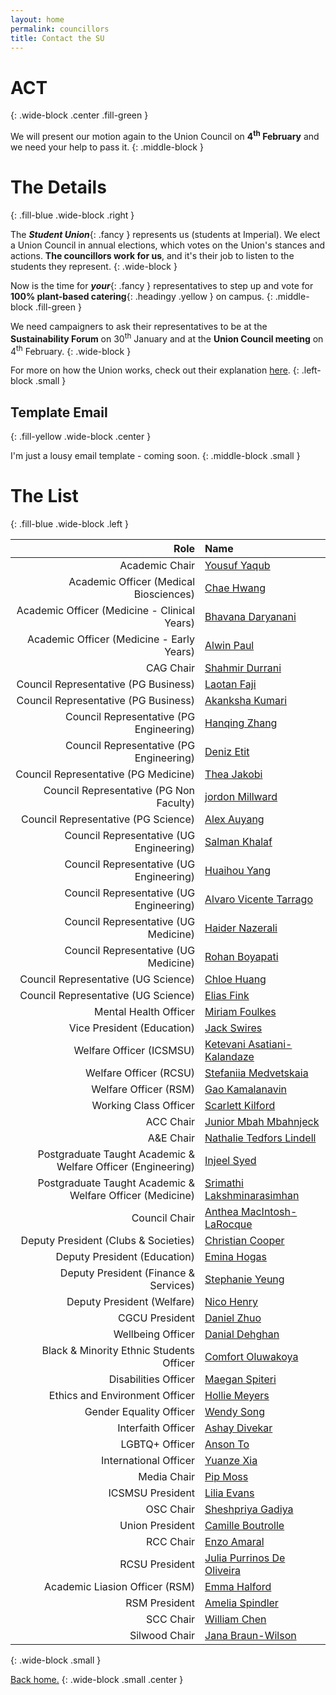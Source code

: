 ```yaml
---
layout: home
permalink: councillors
title: Contact the SU
---
```

# ACT
{: .wide-block .center .fill-green }

We will present our motion again to the Union Council on **4<sup>th</sup> February** and we need your help to pass it.
{: .middle-block }

# The Details
{: .fill-blue .wide-block .right }

The ***Student Union***{: .fancy } represents us (students at Imperial). We elect a Union Council in annual elections, which votes on the Union's stances and actions. **The councillors work for us**, and it's their job to listen to the students they represent.
{: .wide-block }

Now is the time for ***your***{: .fancy } representatives to step up and vote for **100% plant-based catering**{: .headingy .yellow } on campus. 
{: .middle-block .fill-green }

We need campaigners to ask their representatives to be at the **Sustainability Forum** on 30<sup>th</sup> January and at the **Union Council meeting** on 4<sup>th</sup> February.
{: .wide-block }

For more on how the Union works, check out their explanation [here](https://www.imperialcollegeunion.org/about-us/how-were-run).
{: .left-block .small }

## Template Email
{: .fill-yellow .wide-block .center }

I'm just a lousy email template - coming soon.
{: .middle-block .small }

# The List
{: .fill-blue .wide-block .left }

| Role                                                         | Name                                                                               |
| -----------------------------------------------------------: | :--------------------------------------------------------------------------------- |
| Academic Chair                                               | [Yousuf Yaqub](mailto:yousuf.yaqub21@imperial.ac.uk)                               |
| Academic Officer (Medical Biosciences)                       | [Chae Hwang](mailto:chae.hwang22@imperial.ac.uk)                                   |
| Academic Officer (Medicine - Clinical Years)                 | [Bhavana Daryanani](mailto:bhavana.daryanani20@imperial.ac.uk)                     |
| Academic Officer (Medicine - Early Years)                    | [Alwin Paul](mailto:alwin.paul22@imperial.ac.uk)                                   |
| CAG Chair                                                    | [Shahmir Durrani](mailto:shahmir.durrani23@imperial.ac.uk)                         |
| Council Representative (PG Business)                         | [Laotan Faji](mailto:ayodeji.faji24@imperial.ac.uk)                                |
| Council Representative (PG Business)                         | [Akanksha Kumari](mailto:akanksha.kumari24@imperial.ac.uk)                         |
| Council Representative (PG Engineering)                      | [Hanqing Zhang](mailto:hanqing.zhang21@imperial.ac.uk)                             |
| Council Representative (PG Engineering)                      | [Deniz Etit](mailto:d.etit22@imperial.ac.uk)                                       |
| Council Representative (PG Medicine)                         | [Thea Jakobi](mailto:t.jakobi24@imperial.ac.uk)                                    |
| Council Representative (PG Non Faculty)                      | [jordon Millward](mailto:j.millward22@imperial.ac.uk)                              |
| Council Representative (PG Science)                          | [Alex Auyang](mailto:alex.auyang17@imperial.ac.uk)                                 |
| Council Representative (UG Engineering)                      | [Salman Khalaf](mailto:salman.khalaf22@imperial.ac.uk)                             |
| Council Representative (UG Engineering)                      | [Huaihou Yang](mailto:huaihou.yang23@imperial.ac.uk)                               |
| Council Representative (UG Engineering)                      | [Alvaro Vicente Tarrago](mailto:alvaro.vicente-tarrago24@imperial.ac.uk)           |
| Council Representative (UG Medicine)                         | [Haider Nazerali](mailto:haider.nazerali19@imperial.ac.uk)                         |
| Council Representative (UG Medicine)                         | [Rohan Boyapati](mailto:rohan.boyapati22@imperial.ac.uk)                           |
| Council Representative (UG Science)                          | [Chloe Huang](mailto:chloe.huang21@imperial.ac.uk)                                 |
| Council Representative (UG Science)                          | [Elias Fink](mailto:elias.fink22@imperial.ac.uk)                                   |
| Mental Health Officer                                        | [Miriam Foulkes](mailto:miriam.foulkes21@imperial.ac.uk)                           |
| Vice President (Education)                                   | [Jack Swires](mailto:jack.swires22@imperial.ac.uk)                                 |
| Welfare Officer (ICSMSU)                                     | [Ketevani Asatiani-Kalandaze](mailto:ketevani.asatiani-kalandaze21@imperial.ac.uk) |
| Welfare Officer (RCSU)                                       | [Stefaniia Medvetskaia](mailto:stefaniia.medvetskaia22@imperial.ac.uk)             |
| Welfare Officer (RSM)                                        | [Gao Kamalanavin](mailto:gao.kamalanavin23@imperial.ac.uk)                         |
| Working Class Officer                                        | [Scarlett Kilford](mailto:scarlett.kilford22@imperial.ac.uk)                       |
| ACC Chair                                                    | [Junior Mbah Mbahnjeck](mailto:accc@imperial.ac.uk)                                |
| A&E Chair                                                    | [Nathalie Tedfors Lindell](mailto:aec@imperial.ac.uk)                              |
| Postgraduate Taught Academic & Welfare Officer (Engineering) | [Injeel Syed](mailto:awo.eng.taught@imperial.ac.uk)                                |
| Postgraduate Taught Academic & Welfare Officer (Medicine)    | [Srimathi Lakshminarasimhan](mailto:awo.med.taught@imperial.ac.uk)                 |
| Council Chair                                                | [Anthea MacIntosh-LaRocque](mailto:chairman@imperial.ac.uk)                        |
| Deputy President (Clubs & Societies)                         | [Christian Cooper](mailto:dpcs@imperial.ac.uk)                                     |
| Deputy President (Education)                                 | [Emina Hogas](mailto:dpeducation@imperial.ac.uk)                                   |
| Deputy President (Finance & Services)                        | [Stephanie Yeung](mailto:dpfs@imperial.ac.uk)                                      |
| Deputy President (Welfare)                                   | [Nico Henry](mailto:dpwelfare@imperial.ac.uk)                                      |
| CGCU President                                               | [Daniel Zhuo](mailto:foepres@imperial.ac.uk)                                       |
| Wellbeing Officer                                            | [Danial Dehghan](mailto:guilds.wbo@imperial.ac.uk)                                 |
| Black & Minority Ethnic Students Officer                     | [Comfort Oluwakoya](mailto:icu-bme@imperial.ac.uk)                                 |
| Disabilities Officer                                         | [Maegan Spiteri](mailto:icu-disabilities@imperial.ac.uk)                           |
| Ethics and Environment Officer                               | [Hollie Meyers](mailto:icu-environmental@imperial.ac.uk)                           |
| Gender Equality Officer                                      | [Wendy Song](mailto:icu-gender-equality@imperial.ac.uk)                            |
| Interfaith Officer                                           | [Ashay Divekar](mailto:icu-interfaith@imperial.ac.uk)                              |
| LGBTQ+ Officer                                               | [Anson To](mailto:icu-lgbt@imperial.ac.uk)                                         |
| International Officer                                        | [Yuanze Xia](mailto:international.students@imperial.ac.uk)                         |
| Media Chair                                                  | [Pip Moss](mailto:mediac@imperial.ac.uk)                                           |
| ICSMSU President                                             | [Lilia Evans](mailto:medic@imperial.ac.uk)                                         |
| OSC Chair                                                    | [Sheshpriya Gadiya](mailto:oscc@imperial.ac.uk)                                    |
| Union President                                              | [Camille Boutrolle](mailto:pres@imperial.ac.uk)                                    |
| RCC Chair                                                    | [Enzo Amaral](mailto:rccc@imperial.ac.uk)                                          |
| RCSU President                                               | [Julia Purrinos De Oliveira](mailto:rcsupres@imperial.ac.uk)                       |
| Academic Liasion Officer (RSM)                               | [Emma Halford](mailto:rsm.vped@imperial.ac.uk)                                     |
| RSM President                                                | [Amelia Spindler](mailto:rsmpres@imperial.ac.uk)                                   |
| SCC Chair                                                    | [William Chen](mailto:sccc@imperial.ac.uk)                                         |
| Silwood Chair                                                | [Jana Braun-Wilson](mailto:silpres@imperial.ac.uk)                                 |
{: .wide-block .small }

[Back home.](/)
{: .wide-block .small .center }